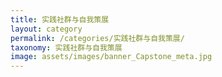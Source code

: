 ```yaml
---
title: 实践社群与自我策展
layout: category
permalink: /categories/实践社群与自我策展/
taxonomy: 实践社群与自我策展
image: assets/images/banner_Capstone_meta.jpg
---
```


